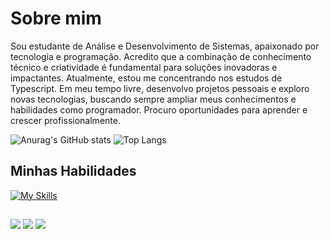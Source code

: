 <h1>Sobre mim</h1>

<p>
Sou estudante de Análise e Desenvolvimento de Sistemas, apaixonado por tecnologia e programação. Acredito que a combinação de conhecimento técnico e criatividade é fundamental para soluções inovadoras e impactantes. Atualmente, estou me concentrando nos estudos de Typescript. Em meu tempo livre, desenvolvo projetos pessoais e exploro novas tecnologias, buscando sempre ampliar meus conhecimentos e habilidades como programador. Procuro oportunidades para aprender e crescer profissionalmente.
</p>

![Anurag's GitHub stats](https://github-readme-stats.vercel.app/api?username=matheusmacias&show_icons=true&theme=radical&count_private=true)
![Top Langs](https://github-readme-stats.vercel.app/api/top-langs/?username=matheusmacias&hide=javascript,css,scss,html&count_private=true&show_icons=true&include_all_commits=true&theme=tokyonight)

    
    
<h2>Minhas Habilidades</h2>

[![My Skills](https://skillicons.dev/icons?i=html,css,bootstrap,typescript,java,arduino,cpp,postgres)](https://skillicons.dev)

##

  <a href="https://instagram.com/matheusmacias" target="_blank"><img src="https://img.shields.io/badge/-Instagram-%23E4405F?style=for-the-badge&logo=instagram&logoColor=white" target="_blank"></a>
  <a href = "mailto:matheusmacias3@gmail.com"><img src="https://img.shields.io/badge/-Gmail-%23333?style=for-the-badge&logo=gmail&logoColor=white" target="_blank"></a>
  <a href="https://www.linkedin.com/in/matheusmacias/" target="_blank"><img src="https://img.shields.io/badge/-LinkedIn-%230077B5?style=for-the-badge&logo=linkedin&logoColor=white" target="_blank"></a> 
